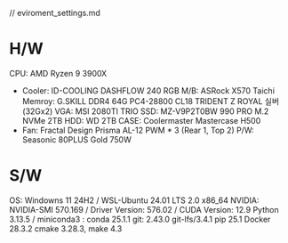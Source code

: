 // eviroment_settings.md

# H/W
CPU: AMD Ryzen 9 3900X
- Cooler: ID-COOLING DASHFLOW 240 RGB
M/B: ASRock X570 Taichi
Memroy: G.SKILL DDR4 64G PC4-28800 CL18 TRIDENT Z ROYAL 실버 (32Gx2)
VGA: MSI 2080TI TRIO
SSD: MZ-V9P2T0BW 990 PRO M.2 NVMe 2TB
HDD: WD 2TB
CASE: Coolermaster Mastercase H500
- Fan: Fractal Design Prisma AL-12 PWM * 3 (Rear 1, Top 2)
P/W: Seasonic 80PLUS Gold 750W

# S/W
OS: Windowns 11 24H2 / WSL-Ubuntu 24.01 LTS 2.0 x86_64
NVIDIA: NVIDIA-SMI 570.169 / Driver Version: 576.02 / CUDA Version: 12.9
Python 3.13.5 / miniconda3 : conda 25.1.1
git: 2.43.0
git-lfs/3.4.1
pip 25.1
Docker 28.3.2 
cmake 3.28.3, make 4.3